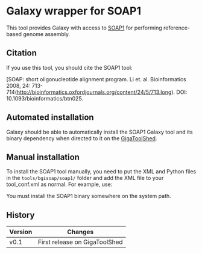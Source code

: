 # Galaxy wrapper for SOAP1

This tool provides Galaxy with access to
[SOAP1](http://soap.genomics.org.cn/soap1/) for performing reference-based
genome assembly.

## Citation

If you use this tool, you should cite the SOAP1 tool:

[SOAP: short oligonucleotide alignment program. Li et. al.  Bioinformatics 2008, 24: 713-714(http://bioinformatics.oxfordjournals.org/content/24/5/713.long).
DOI: 10.1093/bioinformatics/btn025.

## Automated installation

Galaxy should be able to automatically install the SOAP1 Galaxy tool and its
binary dependency when directed to it on the
[GigaToolShed](http://gigatoolshed.net).

## Manual installation

To install the SOAP1 tool manually, you need to put the XML and Python files in
the `tools/bgisoap/soap1/` folder and add the XML file to your tool_conf.xml as normal. For example, use:

<label id="bgisoap" text="BGISOAP" />
<section name="Reference assembly" id="reference_assembly">
  <tool file="bgisoap/soap1.xml" />
</section>

You must install the SOAP1 binary somewhere on the system path.

## History

| Version        | Changes                         |
| -------------- |:-------------------------------:|
| v0.1           | First release on GigaToolShed   |
